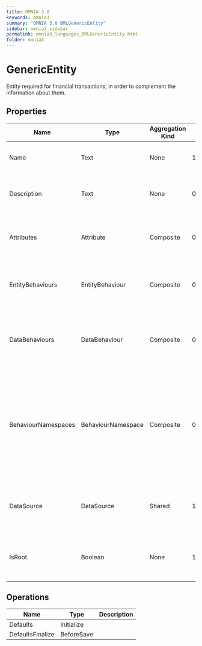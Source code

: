 ```yaml
---
title: OMNIA 3.0
keywords: omnia3
summary: "OMNIA 3.0 BMLGenericEntity"
sidebar: omnia3_sidebar
permalink: omnia3_languages_BMLGenericEntity.html
folder: omnia3
---
```


# GenericEntity
Entity required for financial transactions, in order to complement the information about them.
## Properties
Name | Type | Aggregation Kind | Multiplicity | Description
--------- | --------- | --------- | --------- | ---------
Name | Text | None | 1..* | The name of the entity (unique identifier).
Description | Text | None | 0..* | The textual explanation of the entities' purpose.
Attributes | Attribute | Composite | 0..2147483647 | A collection of entries that allows to define entity' structure.
EntityBehaviours | EntityBehaviour | Composite | 0..2147483647 | A collection of entries representing how the entity behaves.
DataBehaviours | DataBehaviour | Composite | 0..2147483647 | A collection of entries representing how the entity' data is stored and retrieved.
BehaviourNamespaces | BehaviourNamespace | Composite | 0..2147483647 | A collection of entries representing the coding namespaces to be included (as usings) on code generated with your data and entity behaviours.
DataSource | DataSource | Shared | 1..* | The Data Source in which the entities are computed and/or persisted.
IsRoot | Boolean | None | 1..* | Indicates if the entity acts as a root entity or as a sub-entity.
## Operations
Name | Type | Description
--------- | --------- | ---------
Defaults | Initialize | 
DefaultsFinalize | BeforeSave | 

